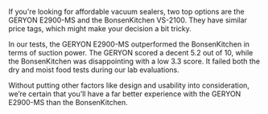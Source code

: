 If you're looking for affordable vacuum sealers, two top options are the GERYON E2900-MS and the BonsenKitchen VS-2100. They have similar price tags, which might make your decision a bit tricky.

In our tests, the GERYON E2900-MS outperformed the BonsenKitchen in terms of suction power. The GERYON scored a decent 5.2 out of 10, while the BonsenKitchen was disappointing with a low 3.3 score. It failed both the dry and moist food tests during our lab evaluations.

Without putting other factors like design and usability into consideration, we’re certain that you’ll have a far better experience with the GERYON E2900-MS than the BonsenKitchen.